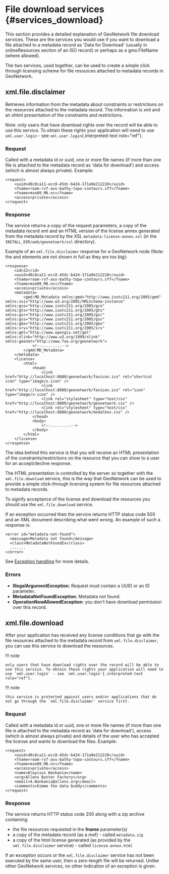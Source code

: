# File download services {#services_download}

This section provides a detailed explanation of GeoNetwork file download services. These are the services you would use if you want to download a file attached to a metadata record as 'Data for Download' (usually in onlineResources section of an ISO record) or perhaps as a gmx:FileName (where allowed).

The two services, used together, can be used to create a simple click through licensing scheme for file resources attached to metadata records in GeoNetwork.

## xml.file.disclaimer

Retrieves information from the metadata about constraints or restrictions on the resources attached to the metadata record. The information is xml and an xhtml presentation of the constraints and restrictions.

Note: only users that have download rights over the record will be able to use this service. To obtain these rights your application will need to use `xml.user.login` - see `xml.user.login`{.interpreted-text role="ref"}.

### Request

Called with a metadata id or uuid, one or more file names (if more than one file is attached to the metadata record as 'data for download') and access (which is almost always private). Example:

    <request>
        <uuid>d8c8ca11-ecc8-45dc-b424-171a9e212220</uuid>
        <fname>roam-rsf-aus-bathy-topo-contours.sff</fname>
        <fname>mse09_M8.nc</fname>
        <access>private</access>
    </request>

### Response

The service returns a copy of the request parameters, a copy of the metadata record xml and an HTML version of the license annex generated from the metadata record by the XSL `metadata-license-annex.xsl` (in the `INSTALL_DIR/web/geonetwork/xsl` directory).

Example of an `xml.file.disclaimer` response for a GeoNetwork node (Note: the <metadata> and <license> elements are not shown in full as they are too big):

    <response>
        <id>22</id>
        <uuid>d8c8ca11-ecc8-45dc-b424-171a9e212220</uuid>
        <fname>roam-rsf-aus-bathy-topo-contours.sff</fname>
        <fname>mse09_M8.nc</fname>
        <access>private</access>
        <metadata>
            <gmd:MD_Metadata xmlns:gmd="http://www.isotc211.org/2005/gmd" xmlns:xsi="http://www.w3.org/2001/XMLSchema-instance" xmlns:gco="http://www.isotc211.org/2005/gco" xmlns:gts="http://www.isotc211.org/2005/gts" xmlns:gsr="http://www.isotc211.org/2005/gsr" xmlns:gss="http://www.isotc211.org/2005/gss" xmlns:gmx="http://www.isotc211.org/2005/gmx" xmlns:srv="http://www.isotc211.org/2005/srv" xmlns:gml="http://www.opengis.net/gml" xmlns:xlink="http://www.w3.org/1999/xlink" xmlns:geonet="http://www.fao.org/geonetwork">
                <!--.........-->
            </gmd:MD_Metadata>
        </metadata>
        <license>
            <html>
                <head>
                    <link href="http://localhost:8080/geonetwork/favicon.ico" rel="shortcut icon" type="image/x-icon" />
                    <link href="http://localhost:8080/geonetwork/favicon.ico" rel="icon" type="image/x-icon" />
                    <link rel="stylesheet" type="text/css" href="http://localhost:8080/geonetwork/geonetwork.css" />
                    <link rel="stylesheet" type="text/css" href="http://localhost:8080/geonetwork/modalbox.css" />
                </head>
                <body>
                    <!--.........-->
                </body>
            </html>
        </license>
    </response>

The idea behind this service is that you will receive an HTML presentation of the constraints/restrictions on the resource that you can show to a user for an accept/decline response.

The HTML presentation is controlled by the server so together with the `xml.file.download` service, this is the way that GeoNetwork can be used to provide a simple click-through licensing system for file resources attached to metadata records.

To signify acceptance of the license and download the resources you should use the `xml.file.download` service.

If an exception occurred then the service returns HTTP status code 500 and an XML document describing what went wrong. An example of such a response is:

    <error id="metadata-not-found">
      <message>Metadata not found</message>
      <class>MetadataNotFoundEx</class>
      .......
    </error>

See [Exception handling](services_calling.md#exception_handling) for more details.

### Errors

-   **IllegalArgumentException**: Request must contain a UUID or an ID parameter.
-   **MetadataNotFoundException**: Metadata not found.
-   **OperationNowAllowedException**: you don't have download permission over this record.

## xml.file.download

After your application has received any license conditions that go with the file resources attached to the metadata record from `xml.file.disclaimer`, you can use this service to download the resources.

!!! note

    only users that have download rights over the record will be able to use this service. To obtain these rights your application will need to use `xml.user.login` - see `xml.user.login`{.interpreted-text role="ref"}.


!!! note

    this service is protected against users and/or applications that do not go through the `xml.file.disclaimer` service first.


### Request

Called with a metadata id or uuid, one or more file names (if more than one file is attached to the metadata record as 'data for download'), access (which is almost always private) and details of the user who has accepted the license and wants to download the files. Example:

    <request>
        <uuid>d8c8ca11-ecc8-45dc-b424-171a9e212220</uuid>
        <fname>roam-rsf-aus-bathy-topo-contours.sff</fname>
        <fname>mse09_M8.nc</fname>
        <access>private</access>
        <name>Aloyisus Wankania</name>
        <org>Allens Butter Factory</org>
        <email>A.Wankania@allens.org</email>
        <comments>Gimme the data buddy</comments>
    </request>

### Response

The service returns HTTP status code 200 along with a zip archive containing:

 -   the file resources requested in the **fname** parameter(s)
 -   a copy of the metadata record (as a mef) - called `metadata.zip`
 -   a copy of the html license generated (as provided by the `xml.file.disclaimer` service) - called `license-annex.html`

If an exception occurs or the `xml.file.disclaimer` service has not been executed by the same user, then a zero-length file will be returned. Unlike other GeoNetwork services, no other indication of an exception is given.
